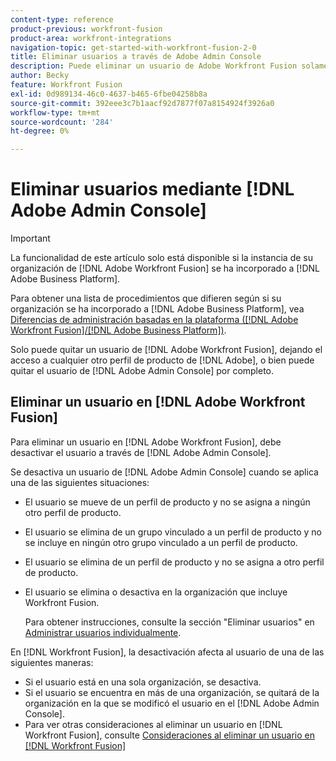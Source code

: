 ```yaml
---
content-type: reference
product-previous: workfront-fusion
product-area: workfront-integrations
navigation-topic: get-started-with-workfront-fusion-2-0
title: Eliminar usuarios a través de Adobe Admin Console
description: Puede eliminar un usuario de Adobe Workfront Fusion solamente, dejando el acceso a cualquier otro perfil de producto de Adobe, o puede eliminar el usuario de Adobe Admin Console por completo.
author: Becky
feature: Workfront Fusion
exl-id: 0d989134-46c0-4637-b465-6fbe04258b8a
source-git-commit: 392eee3c7b1aacf92d7877f07a8154924f3926a0
workflow-type: tm+mt
source-wordcount: '284'
ht-degree: 0%

---
```


# Eliminar usuarios mediante [!DNL Adobe Admin Console]

>[!IMPORTANT]
>
>La funcionalidad de este artículo solo está disponible si la instancia de su organización de [!DNL Adobe Workfront Fusion] se ha incorporado a [!DNL Adobe Business Platform].
>
>Para obtener una lista de procedimientos que difieren según si su organización se ha incorporado a [!DNL Adobe Business Platform], vea [Diferencias de administración basadas en la plataforma ([!DNL Adobe Workfront Fusion]/[!DNL Adobe Business Platform])](../../workfront-fusion/fusion-in-admin-console/fusion-adobe-admin-console.md).

Solo puede quitar un usuario de [!DNL Adobe Workfront Fusion], dejando el acceso a cualquier otro perfil de producto de [!DNL Adobe], o bien puede quitar el usuario de [!DNL Adobe Admin Console] por completo.

## Eliminar un usuario en [!DNL Adobe Workfront Fusion]

Para eliminar un usuario en [!DNL Adobe Workfront Fusion], debe desactivar el usuario a través de [!DNL Adobe Admin Console].

Se desactiva un usuario de [!DNL Adobe Admin Console] cuando se aplica una de las siguientes situaciones:

* El usuario se mueve de un perfil de producto y no se asigna a ningún otro perfil de producto.
* El usuario se elimina de un grupo vinculado a un perfil de producto y no se incluye en ningún otro grupo vinculado a un perfil de producto.
* El usuario se elimina de un perfil de producto y no se asigna a otro perfil de producto.
* El usuario se elimina o desactiva en la organización que incluye Workfront Fusion.

  Para obtener instrucciones, consulte la sección &quot;Eliminar usuarios&quot; en [Administrar usuarios individualmente](https://helpx.adobe.com/enterprise/using/manage-users-individually.html).

En [!DNL Workfront Fusion], la desactivación afecta al usuario de una de las siguientes maneras:

* Si el usuario está en una sola organización, se desactiva.
* Si el usuario se encuentra en más de una organización, se quitará de la organización en la que se modificó el usuario en el [!DNL Adobe Admin Console].
* Para ver otras consideraciones al eliminar un usuario en [!DNL Workfront Fusion], consulte [Consideraciones al eliminar un usuario en [!DNL Workfront Fusion]](../../workfront-fusion/organizations/manage-fusion-users.md#consider)
